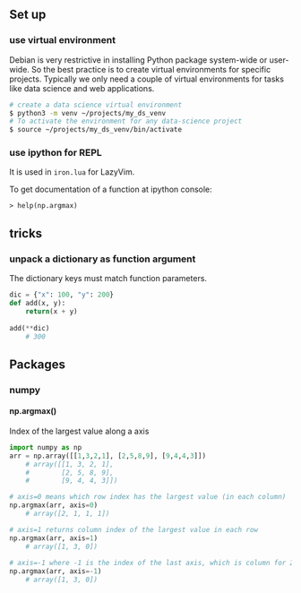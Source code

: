 ## Set up

### use virtual environment
Debian is very restrictive in installing Python package system-wide or user-wide. So the best practice is to create virtual environments for specific projects. Typically we only need a couple of virtual environments for tasks like data science and web applications.
```sh
# create a data science virtual environment
$ python3 -m venv ~/projects/my_ds_venv
# To activate the environment for any data-science project
$ source ~/projects/my_ds_venv/bin/activate
```

### use ipython for REPL
It is used in `iron.lua` for LazyVim.

To get documentation of a function at ipython console:

`> help(np.argmax)`



## tricks

### unpack a dictionary as function argument
The dictionary keys must match function parameters.

```python
dic = {"x": 100, "y": 200}
def add(x, y):
    return(x + y)
    
add(**dic)
    # 300
```

## Packages

### numpy

#### np.argmax()
Index of the largest value along a axis

```python
import numpy as np
arr = np.array([[1,3,2,1], [2,5,8,9], [9,4,4,3]])
    # array([[1, 3, 2, 1],
    #        [2, 5, 8, 9],
    #        [9, 4, 4, 3]])

# axis=0 means which row index has the largest value (in each column)
np.argmax(arr, axis=0)
    # array([2, 1, 1, 1])

# axis=1 returns column index of the largest value in each row
np.argmax(arr, axis=1)
    # array([1, 3, 0])
    
# axis=-1 where -1 is the index of the last axis, which is column for 2-D arrays
np.argmax(arr, axis=-1)
    # array([1, 3, 0])
```
